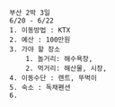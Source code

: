 	부산 2박 3일 
	6/20 - 6/22
	1. 이동방법 : KTX
	2. 예산 : 100만원
	3. 가야 할 장소
		1. 놀거리: 해수욕장, 
		2. 먹거리: 해산물, 시장, 
	4. 이동수단 : 렌트, 뚜벅이
	5. 숙소 : 독채펜션
	6. 